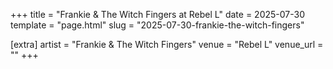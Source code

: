 +++
title = "Frankie & The Witch Fingers at Rebel L"
date = 2025-07-30
template = "page.html"
slug = "2025-07-30-frankie-the-witch-fingers"

[extra]
artist = "Frankie & The Witch Fingers"
venue = "Rebel L"
venue_url = ""
+++
